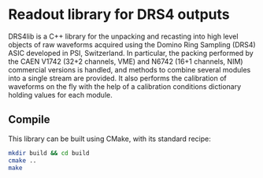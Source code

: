 # Readout library for DRS4 outputs

DRS4lib is a C++ library for the unpacking and recasting into high level objects of raw waveforms acquired using the Domino Ring Sampling (DRS4) ASIC developed in PSI, Switzerland.
In particular, the packing performed by the CAEN V1742 (32+2 channels, VME) and N6742 (16+1 channels, NIM) commercial versions is handled, and methods to combine several modules into a single stream are provided.
It also performs the calibration of waveforms on the fly with the help of a calibration conditions dictionary holding values for each module.

## Compile

This library can be built using CMake, with its standard recipe:
```sh
mkdir build && cd build
cmake ..
make
```
